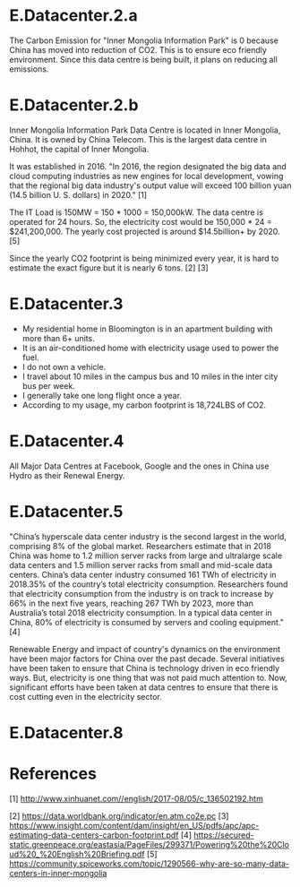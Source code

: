 # E.Datacenter.2.a

The Carbon Emission for "Inner Mongolia Information Park" is 0 because China has moved into reduction of CO2. This is to ensure eco friendly environment. Since this data centre is being built, it plans on reducing all emissions.

# E.Datacenter.2.b

Inner Mongolia Information Park Data Centre is located in Inner Mongolia, China. It is owned by China Telecom. This is the largest data centre in Hohhot, the capital of Inner Mongolia. 

It was established in 2016. "In 2016, the region designated the big data and cloud computing industries as new engines for local development, vowing that the regional big data industry's output value will exceed 100 billion yuan (14.5 billion U. S. dollars) in 2020." [1] 

The IT Load is 150MW = 150 * 1000 = 150,000kW. The data centre is operated for 24 hours. So, the electricity cost would be 150,000 * 24 = $241,200,000. The yearly cost projected is around $14.5billion+ by 2020. [5]

Since the yearly CO2 footprint is being minimized every year, it is hard to estimate the exact figure but it is nearly 6 tons. [2] [3]


# E.Datacenter.3

* My residential home in Bloomington is in an apartment building with more than 6+ units. 
* It is an air-conditioned home with electricity usage used to power the fuel. 
* I do not own a vehicle. 
* I travel about 10 miles in the campus bus and 10 miles in the inter city bus per week. 
* I generally take one long flight once a year.
* According to my usage, my carbon footprint is 18,724LBS of CO2.

# E.Datacenter.4
All Major Data Centres at Facebook, Google and the ones in China use Hydro as their Renewal Energy.
# E.Datacenter.5

"China’s hyperscale data center industry is the second largest in the world, comprising 8% of the global
market. Researchers estimate that in 2018 China was home to 1.2 million server racks from large and ultralarge scale data centers and 1.5 million server racks from small and mid-scale data centers. China’s data center industry consumed 161 TWh of
electricity in 2018.35% of the country’s total electricity consumption. Researchers found that electricity consumption from the industry is on track to increase by 66% in the next five years, reaching 267 TWh by 2023, more than Australia’s total 2018 electricity consumption. In a typical data center in China, 80% of electricity is consumed by servers and cooling equipment." [4]

Renewable Energy and impact of country's dynamics on the environment have been major factors for China over the past decade. Several initiatives have been taken to ensure that China is technology driven in eco friendly ways. But, electricity is one thing that was not paid much attention to. Now, significant efforts have been taken at data centres to ensure that there is cost cutting even in the electricity sector.

# E.Datacenter.8

# References

[1] http://www.xinhuanet.com//english/2017-08/05/c_136502192.htm

[2] https://data.worldbank.org/indicator/en.atm.co2e.pc
[3] https://www.insight.com/content/dam/insight/en_US/pdfs/apc/apc-estimating-data-centers-carbon-footprint.pdf
[4] https://secured-static.greenpeace.org/eastasia/PageFiles/299371/Powering%20the%20Cloud%20_%20English%20Briefing.pdf
[5] https://community.spiceworks.com/topic/1290566-why-are-so-many-data-centers-in-inner-mongolia
